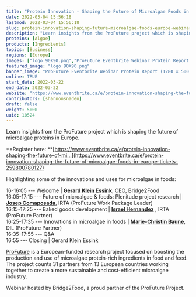 ```yaml
---
title: "Protein Innovation - Shaping the Future of Microalgae Foods in Europe Webinar"
date: 2022-03-04 15:56:18
lastmod: 2022-03-04 15:56:18
slug: protein-innovation-shaping-future-microalgae-foods-europe-webinar
description: "Learn insights from the ProFuture project which is shaping the future of microalgae proteins in Europe.Register here: https://www.eventbrite.ca/e/protein-innovation-shaping-the-future-of-mi…Highlighting some of the innovations and uses for microalgae in foods:"
proteins: [Algae]
products: [Ingredients]
topics: [Business]
regions: [Europe]
images: ["logo 90X90.png","ProFuture Eventbrite Webinar Protein Report (1280 × 500 px) (1280 × 256 px).png"]
featured_image: "logo 90X90.png"
banner_image: "ProFuture Eventbrite Webinar Protein Report (1280 × 500 px) (1280 × 256 px).png"
online: TRUE
start_date: 2022-03-22
end_date: 2022-03-22
website: "https://www.eventbrite.ca/e/protein-innovation-shaping-the-future-of-microalgae-foods-in-europe-tickets-259800780127"
contributors: [shannonsnaden]
draft: false
weight: 5000
uuid: 10524
---
```

Learn insights from the ProFuture project which is shaping the future of
microalgae proteins in Europe.

**Register
here: **[https://www.eventbrite.ca/e/protein-innovation-shaping-the-future-of-mi...](https://www.eventbrite.ca/e/protein-innovation-shaping-the-future-of-microalgae-foods-in-europe-tickets-259800780127)

Highlighting some of the innovations and uses for microalgae in foods:

16-16:05 --- Welcome \| [**Gerard Klein
Essink**](https://www.linkedin.com/in/gerardkleinessink/), CEO,
Bridge2Food\
16:05-17:15 --- Future of microalgae & foods: Plenitude project research
\| [**Josep
Comaposada**](https://www.linkedin.com/in/josep-comaposada-64873244/),
IRTA (ProFuture Work Package Leader)\
16:15-17:25 --- Baked goods development \| [**Israel
Hernandez**](https://www.linkedin.com/in/israel-hernandez-lopez-53a993140/)
, IRTA (ProFuture Partner)\
16:25-17:35 --- Innovations in microalgae in foods \| [**Marie-Christin
Baune**](https://www.linkedin.com/in/dr-marie-christin-baune-97b386172/),
DIL (ProFuture Partner)\
16:35-17:55 --- Q&A\
16:55 --- Closing \| Gerard Klein Essink

[ProFuture](https://www.pro-future.eu/) is a European-funded research
project focused on boosting the production and use of microalgae
protein-rich ingredients in food and feed. The project counts 31
partners from 13 European countries working together to create a more
sustainable and cost-efficient microalgae industry.

Webinar hosted by Bridge2Food, a proud partner of the ProFuture Project.
